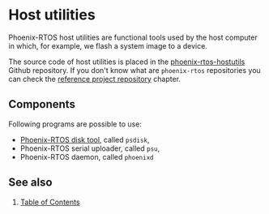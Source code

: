 # Host utilities

Phoenix-RTOS host utilities are functional tools used by the host computer in which, for example, we flash a system
image to a device.

The source code of host utilities is placed in the
[phoenix-rtos-hostutils](https://github.com/phoenix-rtos/phoenix-rtos-utils) Github repository. If you don't know what
are `phoenix-rtos` repositories you can check the [reference project repository](../building/project.md) chapter.

## Components

Following programs are possible to use:

- [Phoenix-RTOS disk tool](psdisk.md), called `psdisk`,
- Phoenix-RTOS serial uploader, called `psu`,
- Phoenix-RTOS daemon, called `phoenixd`

<!-- #TODO: add chapters for all specific utilities -->

## See also

1. [Table of Contents](../README.md)
